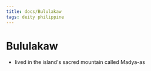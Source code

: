 ```yaml
---
title: docs/Bululakaw
tags: deity philippine
---
```


# Bululakaw
- lived in the island's sacred mountain called Madya-as